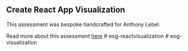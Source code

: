## Create React App Visualization

This assessment was bespoke handcrafted for Anthony Lebel.

Read more about this assessment [here](https://react.eogresources.com)
#   e o g - r e a c t v i s u a l i z a t i o n  
 #   e o g - v i s u a l i z a t i o n  
 